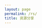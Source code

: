 ```yaml
---
layout: page
permalink: /rs/
title: 资源分享
---
```


<section class="post-list"></section>
<nav class="pagination"></nav>